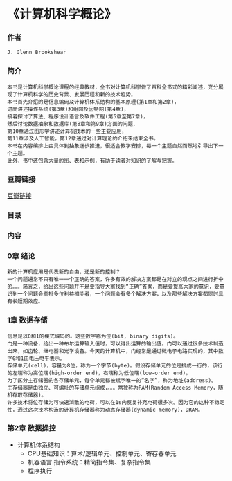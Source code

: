 《计算机科学概论》
==================

### 作者
    J. Glenn Brookshear 

### 简介
    本书是计算机科学概论课程的经典教材，全书对计算机科学做了百科全书式的精彩阐述，充分展现了计算机科学的历史背景、发展历程和新的技术趋势。
    本书首先介绍的是信息编码及计算机体系结构的基本原理(第1章和第2章)，
    进而讲述操作系统(第3章)和组网及因特网(第4章)，
    接着探讨了算法、程序设计语言及软件工程(第5章至第7章)，
    然后讨论数据抽象和数据库(第8章和第9章)方面的问题，
    第10章通过图形学讲述计算机技术的一些主要应用，
    第11章涉及人工智能，第12章通过对计算理论的介绍来结束全书。
    本书在内容编排上由具体到抽象逐步推进，很适合教学安排，每一个主题自然而然地引导出下一个主题。
    此外，书中还包含大量的图、表和示例，有助于读者对知识的了解与把握。
   
### 豆瓣链接
  [豆瓣链接](http://book.douban.com/subject/10738780/)

### 目录

### 内容
    
### 0章 绪论
    新的计算机应用是代表新的自由，还是新的控制？
    一个问题通常不只有唯一一个正确的答案，许多有效的解决方案都是在对立的观点之间进行折中的。。。简言之，给出这些问题并不是要指导大家找到“正确”答案，而是要提高大家的意识，要意识到一个问题会牵扯多位利益相关者，一个问题会有多个解决方案，以及那些解决方案都同时具有长短期效应。

### 1章 数据存储
    信息是以0和1的模式编码的。这些数字称为位(bit, binary digits)。
    门是一种设备，给出一种布尔运算输入值时，可以得出运算的输出值。门可以通过很多技术制造出来，如齿轮、继电器和光学设备。今天的计算机中，门经常是通过微电子电路实现的，其中数字0和1由电压电平表示。
    存储单元(cell)，容量为8位，称为一个字节(byte)。假设存储单元的位是排成一行的，该行的左端称为高位端(high-order end)，右端称为低位端(low-order end)。
    为了区分主存储器的各存储单元，每个单元都被赋予唯一的“名字”，称为地址(address)。
    主存储器是由独立、可编址的存储单元组成，。。。常被称为RAM(Random Access Memory，随机存取存储器)。
    许多技术将位存储为可快速消散的电荷，可以在1s内反复补充电荷很多次。因为它的这种不稳定性，通过这次技术构造的计算机存储器称为动态存储器(dynamic memory)，DRAM。

### 第2章 数据操控

  - 计算机体系结构
    - CPU基础知识：算术/逻辑单元、控制单元、寄存器单元
    - 机器语言 指令系统：精简指令集、复杂指令集
    - 程序执行













